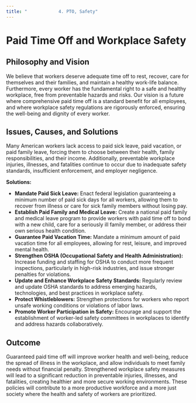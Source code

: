 ```yaml
---
title: "            4. PTO, Safety"
---
```


# Paid Time Off and Workplace Safety

## Philosophy and Vision
We believe that workers deserve adequate time off to rest, recover, care for themselves and their families, and maintain a healthy work-life balance. Furthermore, every worker has the fundamental right to a safe and healthy workplace, free from preventable hazards and risks. Our vision is a future where comprehensive paid time off is a standard benefit for all employees, and where workplace safety regulations are rigorously enforced, ensuring the well-being and dignity of every worker.

## Issues, Causes, and Solutions
Many American workers lack access to paid sick leave, paid vacation, or paid family leave, forcing them to choose between their health, family responsibilities, and their income. Additionally, preventable workplace injuries, illnesses, and fatalities continue to occur due to inadequate safety standards, insufficient enforcement, and employer negligence.

**Solutions:**
- **Mandate Paid Sick Leave:** Enact federal legislation guaranteeing a minimum number of paid sick days for all workers, allowing them to recover from illness or care for sick family members without losing pay.
- **Establish Paid Family and Medical Leave:** Create a national paid family and medical leave program to provide workers with paid time off to bond with a new child, care for a seriously ill family member, or address their own serious health condition.
- **Guarantee Paid Vacation Time:** Mandate a minimum amount of paid vacation time for all employees, allowing for rest, leisure, and improved mental health.
- **Strengthen OSHA (Occupational Safety and Health Administration):** Increase funding and staffing for OSHA to conduct more frequent inspections, particularly in high-risk industries, and issue stronger penalties for violations.
- **Update and Enhance Workplace Safety Standards:** Regularly review and update OSHA standards to address emerging hazards, technologies, and best practices in workplace safety.
- **Protect Whistleblowers:** Strengthen protections for workers who report unsafe working conditions or violations of labor laws.
- **Promote Worker Participation in Safety:** Encourage and support the establishment of worker-led safety committees in workplaces to identify and address hazards collaboratively.

## Outcome
Guaranteed paid time off will improve worker health and well-being, reduce the spread of illness in the workplace, and allow individuals to meet family needs without financial penalty. Strengthened workplace safety measures will lead to a significant reduction in preventable injuries, illnesses, and fatalities, creating healthier and more secure working environments. These policies will contribute to a more productive workforce and a more just society where the health and safety of workers are prioritized.
